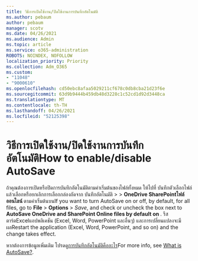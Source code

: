 ```yaml
---
title: วิธีการเปิดใช้งาน/ปิดใช้งานการบันทึกอัตโนมัติ
ms.author: pebaum
author: pebaum
manager: scotv
ms.date: 04/26/2021
ms.audience: Admin
ms.topic: article
ms.service: o365-administration
ROBOTS: NOINDEX, NOFOLLOW
localization_priority: Priority
ms.collection: Adm_O365
ms.custom:
- "11048"
- "9000610"
ms.openlocfilehash: cd50ebc8afaa5029211cf678c0db8cba21d23f6e
ms.sourcegitcommit: 63d9b9444b459db48d3228c1c52cd1d92d3448ca
ms.translationtype: MT
ms.contentlocale: th-TH
ms.lasthandoff: 04/26/2021
ms.locfileid: "52125398"
---
```

# <a name="how-to-enabledisable-autosave"></a><span data-ttu-id="9165c-102">วิธีการเปิดใช้งาน/ปิดใช้งานการบันทึกอัตโนมัติ</span><span class="sxs-lookup"><span data-stu-id="9165c-102">How to enable/disable AutoSave</span></span>

<span data-ttu-id="9165c-103">ถ้าคุณต้องการเปิดหรือปิดการบันทึกอัตโนมัติตามค่าเริ่มต้นของไฟล์ทั้งหมด ให้ไปที่ บันทึกตัวเลือกไฟล์ แล้วเลือกหรือยกเลิกการเลือกกล่องถัดจาก บันทึกอัตโนมัติ  >    >  **OneDrive SharePointไฟล์ออนไลน์ <application>** ตามค่าเริ่มต้นบน</span><span class="sxs-lookup"><span data-stu-id="9165c-103">If you want to turn AutoSave on or off, by default, for all files, go to **File** > **Options** > *Save*, and check or uncheck the box next to **AutoSave OneDrive and SharePoint Online files by default on <application>**.</span></span> <span data-ttu-id="9165c-104">รีสตาร์ตExcelแอปพลิเคชัน (Excel, Word, PowerPoint และอื่นๆ) และการเปลี่ยนแปลงจะมีผล</span><span class="sxs-lookup"><span data-stu-id="9165c-104">Restart the application (Excel, Word, PowerPoint, and so on) and the change takes effect.</span></span> 

<span data-ttu-id="9165c-105">หากต้องการข้อมูลเพิ่มเติม โปรดดู[การบันทึกอัตโนมัติคืออะไร](https://support.microsoft.com/topic/what-is-autosave-6d6bd723-ebfd-4e40-b5f6-ae6e8088f7a5?ui=en-us&rs=en-us&ad=us)</span><span class="sxs-lookup"><span data-stu-id="9165c-105">For more info, see [What is AutoSave?](https://support.microsoft.com/topic/what-is-autosave-6d6bd723-ebfd-4e40-b5f6-ae6e8088f7a5?ui=en-us&rs=en-us&ad=us).</span></span>